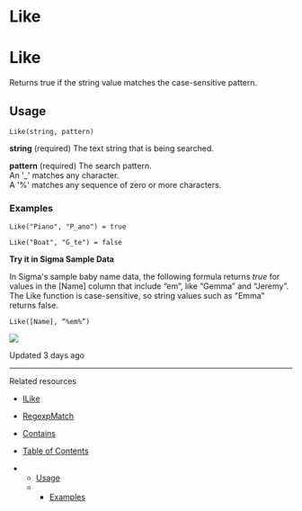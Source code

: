 # Like

# Like

Returns true if the string value matches the case-sensitive pattern.

## Usage

```
Like(string, pattern)
```

**string** (required) The text string that is being searched.

**pattern** (required) The search pattern.  
An '\_' matches any character.  
A '%' matches any sequence of zero or more characters.

### Examples

```
Like("Piano", "P_ano") = true
```

```
Like("Boat", "G_te") = false
```

**Try it in Sigma Sample Data**

In Sigma's sample baby name data, the following formula returns *true* for values in the [Name] column that include “em”, like “Gemma” and “Jeremy”.  
The Like function is case-sensitive, so string values such as "Emma" returns false.

```
Like([Name], “%em%”)
```

![](https://files.readme.io/62aa331-mceclip0_1.png)

Updated 3 days ago

---

Related resources

* [ILike](/docs/ilike)
* [RegexpMatch](/docs/regexpmatch)
* [Contains](/docs/contains)

* [Table of Contents](#)
* + [Usage](#usage)
  + - [Examples](#examples)